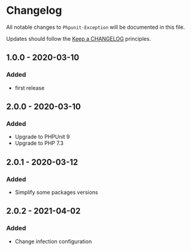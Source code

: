 # Changelog

All notable changes to `Phpunit-Exception` will be documented in this file.

Updates should follow the [Keep a CHANGELOG](http://keepachangelog.com/) principles.

## 1.0.0 - 2020-03-10

### Added

- first release

## 2.0.0 - 2020-03-10

### Added

- Upgrade to PHPUnit 9
- Upgrade to PHP 7.3

## 2.0.1 - 2020-03-12

### Added

- Simplify some packages versions

## 2.0.2 - 2021-04-02

### Added

- Change infection configuration
